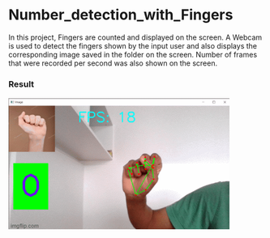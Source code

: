 # Number_detection_with_Fingers

In this project, Fingers are counted and displayed on the screen. A Webcam is used to detect the fingers shown by the input user and also displays the corresponding image saved in the folder on the screen. Number of frames that were recorded per second was also shown on the screen. 

### Result

![](Fingers.gif)

